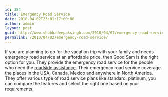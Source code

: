 ```yaml
---
id: 384
title: Emergency Road Service
date: 2010-04-02T23:01:17+00:00
author: admin
layout: post
guid: http://www.shobhadeepaksingh.com/2010/04/02/emergency-road-service/
permalink: /2010/04/02/emergency-road-service/
---
```

If you are planning to go for the vacation trip with your family and needs emergency road service at an affordable price, then Good Sam is the right option for you. They provide the emergency road service for the people who need the [roadside assistance](http://www.goodsamers.com). Their emergency road service coverage the places in the USA, Canada, Mexico and anywhere in North America. They offer various type of road service plans like standard, platinum, you can compare the features and select the right one based on your requirements.